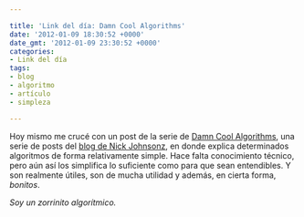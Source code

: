 ```yaml
---

title: 'Link del día: Damn Cool Algorithms'
date: '2012-01-09 18:30:52 +0000'
date_gmt: '2012-01-09 23:30:52 +0000'
categories:
- Link del día
tags:
- blog
- algoritmo
- artículo
- simpleza

---
```


Hoy mismo me crucé con un post de la serie de [Damn Cool Algorithms](http://blog.notdot.net/tag/damn-cool-algorithms), una serie de posts del [blog de Nick Johnsonz](http://blog.notdot.net/), en donde explica determinados algoritmos de forma relativamente simple. Hace falta conocimiento técnico, pero aún así los simplifica lo suficiente como para que sean entendibles. Y son realmente útiles, son de mucha utilidad y además, en cierta forma, _bonitos_.

_Soy un zorrinito algorítmico._
